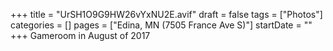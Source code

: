 +++
title = "UrSH1O9G9HW26vYxNU2E.avif"
draft = false
tags = ["Photos"]
categories = []
pages = ["Edina, MN (7505 France Ave S)"]
startDate = ""
+++
Gameroom in August of 2017
